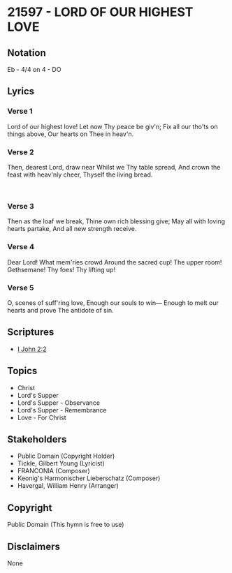 # 21597 - LORD OF OUR HIGHEST LOVE

## Notation

Eb - 4/4 on 4 - DO

## Lyrics

### Verse 1

Lord of our highest love! Let now Thy peace be giv'n; Fix all our tho'ts on things above, Our hearts on Thee in heav'n.



### Verse 2

Then, dearest Lord, draw near Whilst we Thy table spread, And crown the feast with heav'nly cheer, Thyself the living bread.

 

### Verse 3

Then as the loaf we break, Thine own rich blessing give; May all with loving hearts partake, And all new strength receive.


### Verse 4

Dear Lord! What mem'ries crowd Around the sacred cup! The upper room! Gethsemane! Thy foes! Thy lifting up!



### Verse 5

O, scenes of suff'ring love, Enough our souls to win— Enough to melt our hearts and prove The antidote of sin.


## Scriptures

- [I John 2:2](https://www.biblegateway.com/passage/?search=I%20John%202%3A2)

## Topics

- Christ
- Lord's Supper
- Lord's Supper - Observance
- Lord's Supper - Remembrance
- Love - For Christ

## Stakeholders

- Public Domain (Copyright Holder)
- Tickle, Gilbert Young  (Lyricist)
- FRANCONIA (Composer)
- Keonig's Harmonischer Lieberschatz (Composer)
- Havergal, William Henry (Arranger)

## Copyright

Public Domain
(This hymn is free to use)

## Disclaimers

None


